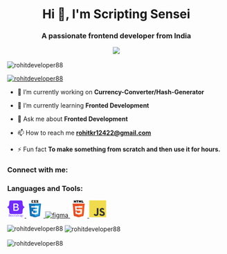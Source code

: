 <h1 align="center">Hi 👋, I'm Scripting Sensei</h1>
<h3 align="center">A passionate frontend developer from India</h3>
<div align="center" >
 <img src="https://images.squarespace-cdn.com/content/v1/56af9236b6aa60cdf1c52b4b/1464950341113-VN4PQR9DU6LSKDIVHPGI/image-asset.gif">

</div>

<p align="left"> <img src="https://komarev.com/ghpvc/?username=rohitdeveloper88&label=Profile%20views&color=0e75b6&style=flat" alt="rohitdeveloper88" /> </p>

<p align="left"> <a href="https://github.com/ryo-ma/github-profile-trophy"><img src="https://github-profile-trophy.vercel.app/?username=rohitdeveloper88" alt="rohitdeveloper88" /></a> </p>

- 🔭 I’m currently working on **Currency-Converter/Hash-Generator**

- 🌱 I’m currently learning **Fronted Development**

- 💬 Ask me about **Fronted Development**

- 📫 How to reach me **rohitkr12422@gmail.com**

- ⚡ Fun fact **To make something from scratch and then use it for hours.**

<h3 align="left">Connect with me:</h3>
<p align="left">
</p>

<h3 align="left">Languages and Tools:</h3>
<p align="left"> <a href="https://getbootstrap.com" target="_blank" rel="noreferrer"> <img src="https://raw.githubusercontent.com/devicons/devicon/master/icons/bootstrap/bootstrap-plain-wordmark.svg" alt="bootstrap" width="40" height="40"/> </a> <a href="https://www.w3schools.com/css/" target="_blank" rel="noreferrer"> <img src="https://raw.githubusercontent.com/devicons/devicon/master/icons/css3/css3-original-wordmark.svg" alt="css3" width="40" height="40"/> </a> <a href="https://www.figma.com/" target="_blank" rel="noreferrer"> <img src="https://www.vectorlogo.zone/logos/figma/figma-icon.svg" alt="figma" width="40" height="40"/> </a> <a href="https://www.w3.org/html/" target="_blank" rel="noreferrer"> <img src="https://raw.githubusercontent.com/devicons/devicon/master/icons/html5/html5-original-wordmark.svg" alt="html5" width="40" height="40"/> </a> <a href="https://developer.mozilla.org/en-US/docs/Web/JavaScript" target="_blank" rel="noreferrer"> <img src="https://raw.githubusercontent.com/devicons/devicon/master/icons/javascript/javascript-original.svg" alt="javascript" width="40" height="40"/> </a> </p>

<p><img align="left" src="https://github-readme-stats.vercel.app/api/top-langs?username=rohitdeveloper88&show_icons=true&locale=en&layout=compact" alt="rohitdeveloper88" /></p>

<p>&nbsp;<img align="center" src="https://github-readme-stats.vercel.app/api?username=rohitdeveloper88&show_icons=true&locale=en" alt="rohitdeveloper88" /></p>

<p><img align="center" src="https://github-readme-streak-stats.herokuapp.com/?user=rohitdeveloper88&" alt="rohitdeveloper88" /></p>


